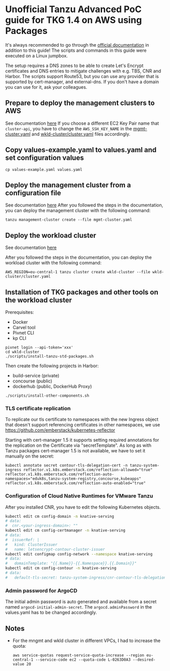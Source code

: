 # Unofficial Tanzu Advanced PoC guide for TKG 1.4 on AWS using Packages

It's always recommended to go through the [official documentation](https://docs.vmware.com/en/VMware-Tanzu-Kubernetes-Grid/1.4/vmware-tanzu-kubernetes-grid-14/GUID-index.html) in addition to this guide! The scripts and commands in this guide were executed on a Linux jumpbox.

The setup requires a DNS zones to be able to create Let's Encrypt certificates and DNS entries to mitigate challenges with e.g. TBS, CNR and Harbor. The scripts support Route53, but you can use any provider that is supported by cert-manager, and external-dns. If you don't have a domain you can use for it, ask your colleagues.

## Prepare to deploy the management clusters to AWS
See documentation [here](https://docs.vmware.com/en/VMware-Tanzu-Kubernetes-Grid/1.4/vmware-tanzu-kubernetes-grid-14/GUID-mgmt-clusters-aws.html)
If you choose a different EC2 Key Pair name that `cluster-api`, you have to change the `AWS_SSH_KEY_NAME` in the [mgmt-cluster.yaml](mgmt-cluster.yaml) and [wkld-cluster/cluster.yaml](wkld-cluster/cluster.yaml) files accordingly.

## Copy values-example.yaml to values.yaml and set configuration values
```
cp values-example.yaml values.yaml
```

## Deploy the management cluster from a configuration file
See documentation [here](https://docs.vmware.com/en/VMware-Tanzu-Kubernetes-Grid/1.4/vmware-tanzu-kubernetes-grid-14/GUID-mgmt-clusters-deploy-cli.html)
After you followed the steps in the documentation, you can deploy the management cluster with the following command:
```
tanzu management-cluster create --file mgmt-cluster.yaml
```

## Deploy the workload cluster
See documentation [here](https://docs.vmware.com/en/VMware-Tanzu-Kubernetes-Grid/1.4/vmware-tanzu-kubernetes-grid-14/GUID-tanzu-k8s-clusters-aws.html)

After you followed the steps in the documentation, you can deploy the workload cluster with the following command:
```
AWS_REGION=eu-central-1 tanzu cluster create wkld-cluster --file wkld-cluster/cluster.yaml
```

## Installation of TKG packages and other tools on the workload cluster

Prerequisites:
- Docker
- Carvel tool
- Pivnet CLI 
- kp CLI

```
pivnet login --api-token='xxx'
cd wkld-cluster
./scripts/install-tanzu-std-packages.sh
```

Then create the following projects in Harbor:
- build-service (private)
- concourse (public)
- dockerhub (public, DockerHub Proxy)

```
./scripts/install-other-components.sh
```

### TLS certificate replication
To replicate our tls certificate to namespaces with the new Ingress object that doesn't support referencing certificates in other namespaces, we use https://github.com/emberstack/kubernetes-reflector

Starting with cert-manager 1.5 it supports setting required annotations for the replication on the Certificate via "secretTemplate". As long as with Tanzu packages cert-manager 1.5 is not available, we have to set it manually on the secret:
```
kubectl annotate secret contour-tls-delegation-cert -n tanzu-system-ingress reflector.v1.k8s.emberstack.com/reflection-allowed="true" reflector.v1.k8s.emberstack.com/reflection-auto-namespaces="eduk8s,tanzu-system-registry,concourse,kubeapps" reflector.v1.k8s.emberstack.com/reflection-auto-enabled="true"
```

### Configuration of Cloud Native Runtimes for VMware Tanzu
After you installed CNR, you have to edit the following Kubernetes objects.
```bash
kubectl edit cm config-domain -n knative-serving
# data:
#  cnr.<your-ingress-domain>: ""
kubectl edit cm config-certmanager -n knative-serving
# data:
#  issuerRef: |
#   kind: ClusterIssuer
#   name: letsencrypt-contour-cluster-issuer
kubectl edit configmap config-network --namespace knative-serving
# data:
#   domainTemplate: "{{.Name}}-{{.Namespace}}.{{.Domain}}"
kubectl edit cm config-contour -n knative-serving
# data:
#   default-tls-secret: tanzu-system-ingress/cnr-contour-tls-delegation-cert
```

### Admin password for ArgoCD
The initial admin password is auto generated and available from a secret named `argocd-initial-admin-secret`. The `argocd.adminPassword` in the values.yaml has to be changed accordingly. 

## Notes
- For the mngmt and wkld cluster in different VPCs, I had to increase the quota:
  ```
  aws service-quotas request-service-quota-increase --region eu-central-1 --service-code ec2 --quota-code L-0263D0A3 --desired-value 20
  ```
